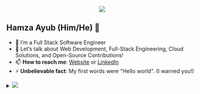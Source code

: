 <p align="center"><img src="https://i.imgur.com/A6bWGFl.gif"/></p>

## Hamza Ayub (Him/He) 🌻
- 🔭 I’m a Full Stack Software Engineer
- 💬 Let’s talk about Web Development, Full-Stack Engineering, Cloud Solutions, and Open-Source Contributions!
- 📫 **How to reach me**: [Website](https://mern-portfolio-kohl.vercel.app/) or [LinkedIn](https://www.linkedin.com/in/hamza-a-a41544136bc/)
- ⚡ **Unbelievable fact**: My first words were "Hello world". (I warned you!)

<details>
<summary>
  <a href="https://github.com/Hamza12Honey"><img src="https://img.shields.io/badge/-Expand%20to%20know%20more-b03544?style=for-the-badge" /></a>
</summary>


### Little More About Me  

I’m very much a kid at heart, love to cook 🍜, listen to jazz 🎷, and play video games 🎮.
I enjoy meeting new people and learning new things, so don’t hesitate to say hello and share a story with me. I’m all about Team Building and collaboration. 
My secret sauce? Getting people excited about the things that excite me. I also have a soft spot for Hackathons (because who doesn’t love Pizzas, Red Bull, and Swag?).
Right now, I’m focusing 🎯 on Full-Stack Development with MERN Stack (MongoDB, Express, React, Node.js) and Django. Always exploring new ways to build dynamic and scalable applications!


### Programming Languages :scroll:

<img height="32" width="32" src="https://cdn.thekrishna.in/img/icon/python.svg" />&nbsp; 
<img height="32" width="32" src="https://cdn.thekrishna.in/img/icon/java.svg" />&nbsp;
<img height="32" width="32" src="https://cdn.thekrishna.in/img/icon/javascript.svg" />&nbsp; 
<img height="32" width="32" src="https://cdn.thekrishna.in/img/icon/html5.svg" />&nbsp; 
<img height="32" width="32" src="https://cdn.thekrishna.in/img/icon/css3.svg" />&nbsp; 
<img height="32" width="32" src="https://cdn.thekrishna.in/img/icon/php.svg" />&nbsp; 
<img height="32" width="32" src="https://cdn.thekrishna.in/img/icon/cplusplus.svg" />&nbsp;
<img height="32" width="32" src="https://cdn.thekrishna.in/img/icon/gnubash.svg" />&nbsp; 

### Database Systems :bar_chart:

<img height="32" width="32" src="https://cdn.thekrishna.in/img/icon/mysql.svg" />&nbsp; 
<img height="32" width="32" src="https://cdn.thekrishna.in/img/icon/mongodb.svg" />&nbsp; 
<img height="32" width="32" src="https://cdn.thekrishna.in/img/icon/influxdb.svg" />&nbsp;&nbsp;


<!-- footer --!>

<p align="center">
    <a id="GitHub" href="https://github.com/Hamza12Honey/"> "Hamza Ayub - GitHub" /></a>
    &nbsp;&nbsp;     
    <a id="LinkedIn" href="https://linkedin.com/in/krishnaalagiri/"> "Hamza Ayub - LinkedIn" /></a> 
    &nbsp;&nbsp;
    <a id="Website" href="https://mern-portfolio-kohl.vercel.app/"> "Hamza Ayub - Website" /></a>
    &nbsp;&nbsp;
   <a id="Mail" href="mailto:hamzaayub125@gmail.com">"Hamza Ayub - Mail"/></a>
</p>
<img src="https://imgur.com/rilHVxA.png"/>
